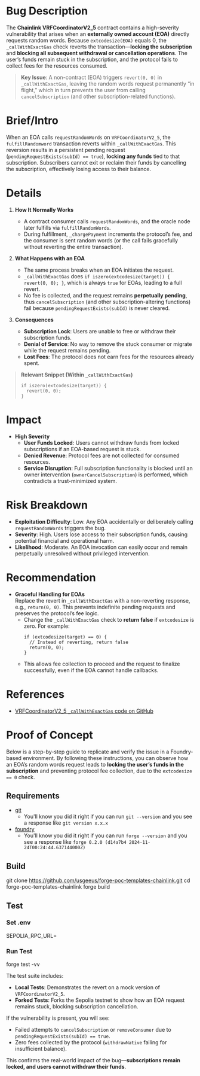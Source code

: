 # Bug Description

The **Chainlink VRFCoordinatorV2_5** contract contains a high-severity vulnerability that arises when an **externally owned account (EOA)** directly requests random words. Because `extcodesize(EOA)` equals 0, the `_callWithExactGas` check reverts the transaction—**locking the subscription** and **blocking all subsequent withdrawal or cancellation operations**. The user’s funds remain stuck in the subscription, and the protocol fails to collect fees for the resources consumed.

> **Key Issue**:
> A non-contract (EOA) triggers `revert(0, 0)` in `_callWithExactGas`, leaving the random words request permanently “in flight,” which in turn prevents the user from calling `cancelSubscription` (and other subscription-related functions).

# Brief/Intro

When an EOA calls `requestRandomWords` on `VRFCoordinatorV2_5`, the `fulfillRandomword` transaction reverts within `_callWithExactGas`. This reversion results in a persistent pending request (`pendingRequestExists(subId) == true`), **locking any funds** tied to that subscription. Subscribers cannot exit or reclaim their funds by cancelling the subscription, effectively losing access to their balance.

# Details

1. **How It Normally Works**

   - A contract consumer calls `requestRandomWords`, and the oracle node later fulfills via `fulfillRandomWords`.
   - During fulfillment, `_chargePayment` increments the protocol’s fee, and the consumer is sent random words (or the call fails gracefully without reverting the entire transaction).

2. **What Happens with an EOA**

   - The same process breaks when an EOA initiates the request.
   - `_callWithExactGas` does `if iszero(extcodesize(target)) { revert(0, 0); }`, which is always `true` for EOAs, leading to a full revert.
   - No fee is collected, and the request remains **perpetually pending**, thus `cancelSubscription` (and other subscription-altering functions) fail because `pendingRequestExists(subId)` is never cleared.

3. **Consequences**
   - **Subscription Lock**: Users are unable to free or withdraw their subscription funds.
   - **Denial of Service**: No way to remove the stuck consumer or migrate while the request remains pending.
   - **Lost Fees**: The protocol does not earn fees for the resources already spent.

> **Relevant Snippet (Within `_callWithExactGas`)**
>
> ```
> if iszero(extcodesize(target)) {
>   revert(0, 0);
> }
> ```

# Impact

- **High Severity**
  - **User Funds Locked**: Users cannot withdraw funds from locked subscriptions if an EOA-based request is stuck.
  - **Denied Revenue**: Protocol fees are not collected for consumed resources.
  - **Service Disruption**: Full subscription functionality is blocked until an owner intervention (`ownerCancelSubscription`) is performed, which contradicts a trust-minimized system.

# Risk Breakdown

- **Exploitation Difficulty**: Low. Any EOA accidentally or deliberately calling `requestRandomWords` triggers the bug.
- **Severity**: High. Users lose access to their subscription funds, causing potential financial and operational harm.
- **Likelihood**: Moderate. An EOA invocation can easily occur and remain perpetually unresolved without privileged intervention.

# Recommendation

- **Graceful Handling for EOAs**  
  Replace the revert in `_callWithExactGas` with a non-reverting response, e.g., `return(0, 0)`. This prevents indefinite pending requests and preserves the protocol’s fee logic.
  - Change the `_callWithExactGas` check to **return false** if `extcodesize` is zero. For example:
    ```
    if (extcodesize(target) == 0) {
      // Instead of reverting, return false
      return(0, 0);
    }
    ```
  - This allows fee collection to proceed and the request to finalize successfully, even if the EOA cannot handle callbacks.

# References

- [VRFCoordinatorV2_5 `_callWithExactGas` code on GitHub](https://github.com/smartcontractkit/chainlink/blob/e6dfb808bc4d9f192f211aafebedde73d0e6cda3/contracts/src/v0.8/vrf/dev/VRFCoordinatorV2_5.sol#L344-L346)

# Proof of Concept

Below is a step-by-step guide to replicate and verify the issue in a Foundry-based environment. By following these instructions, you can observe how an EOA’s random words request leads to **locking the user’s funds in the subscription** and preventing protocol fee collection, due to the `extcodesize == 0` check.

## Requirements

- [git](https://git-scm.com/book/en/v2/Getting-Started-Installing-Git)
  - You'll know you did it right if you can run `git --version` and you see a response like `git version x.x.x`
- [foundry](https://getfoundry.sh/)
  - You'll know you did it right if you can run `forge --version` and you see a response like `forge 0.2.0 (d14a7b4 2024-11-24T00:24:44.637144000Z)`

## Build

git clone https://github.com/usgeeus/forge-poc-templates-chainlink.git
cd forge-poc-templates-chainlink
forge build

## Test

### Set .env

SEPOLIA_RPC_URL=<Sepolia RPC URL>

### Run Test

forge test -vv

The test suite includes:

- **Local Tests**: Demonstrates the revert on a mock version of `VRFCoordinatorV2_5`.
- **Forked Tests**: Forks the Sepolia testnet to show how an EOA request remains stuck, blocking subscription cancellation.

If the vulnerability is present, you will see:

- Failed attempts to `cancelSubscription` or `removeConsumer` due to `pendingRequestExists(subId) == true`.
- Zero fees collected by the protocol (`withdrawNative` failing for insufficient balance).

This confirms the real-world impact of the bug—**subscriptions remain locked, and users cannot withdraw their funds**.

